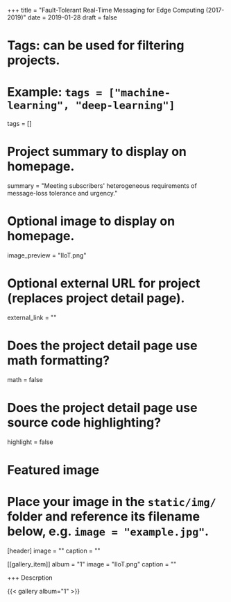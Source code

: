 +++
title = "Fault-Tolerant Real-Time Messaging for Edge Computing (2017-2019)"
date = 2019-01-28
draft = false

# Tags: can be used for filtering projects.
# Example: `tags = ["machine-learning", "deep-learning"]`
tags = []

# Project summary to display on homepage.
summary = "Meeting subscribers' heterogeneous requirements of message-loss tolerance and urgency."

# Optional image to display on homepage.
image_preview = "IIoT.png"

# Optional external URL for project (replaces project detail page).
external_link = ""

# Does the project detail page use math formatting?
math = false

# Does the project detail page use source code highlighting?
highlight = false

# Featured image
# Place your image in the `static/img/` folder and reference its filename below, e.g. `image = "example.jpg"`.
[header]
image = ""
caption = ""

[[gallery_item]]
album = "1"
image = "IIoT.png"
caption = ""

+++
Descrption

{{< gallery album="1" >}}
